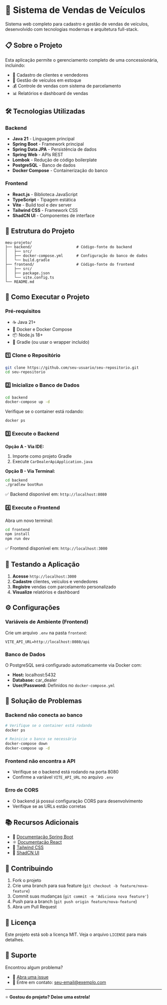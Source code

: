 # 🚗 Sistema de Vendas de Veículos

Sistema web completo para cadastro e gestão de vendas de veículos, desenvolvido com tecnologias modernas e arquitetura full-stack.

## 📋 Sobre o Projeto

Esta aplicação permite o gerenciamento completo de uma concessionária, incluindo:
- 👥 Cadastro de clientes e vendedores
- 🚙 Gestão de veículos em estoque
- 💰 Controle de vendas com sistema de parcelamento
- 📊 Relatórios e dashboard de vendas

## 🛠️ Tecnologias Utilizadas

### Backend
- **Java 21** - Linguagem principal
- **Spring Boot** - Framework principal
- **Spring Data JPA** - Persistência de dados
- **Spring Web** - APIs REST
- **Lombok** - Redução de código boilerplate
- **PostgreSQL** - Banco de dados
- **Docker Compose** - Containerização do banco

### Frontend
- **React.js** - Biblioteca JavaScript
- **TypeScript** - Tipagem estática
- **Vite** - Build tool e dev server
- **Tailwind CSS** - Framework CSS
- **ShadCN UI** - Componentes de interface

## 📁 Estrutura do Projeto

```
meu-projeto/
├── backend/                    # Código-fonte do backend
│   ├── src/
│   ├── docker-compose.yml      # Configuração do banco de dados
│   └── build.gradle
├── frontend/                   # Código-fonte do frontend  
│   ├── src/
│   ├── package.json
│   └── vite.config.ts
└── README.md
```

## 🚀 Como Executar o Projeto

### Pré-requisitos
- ☕ Java 21+
- 🐳 Docker e Docker Compose
- 📦 Node.js 18+
- 🔧 Gradle (ou usar o wrapper incluído)

### 1️⃣ Clone o Repositório
```bash
git clone https://github.com/seu-usuario/seu-repositorio.git
cd seu-repositorio
```

### 2️⃣ Inicialize o Banco de Dados
```bash
cd backend
docker-compose up -d
```

Verifique se o container está rodando:
```bash
docker ps
```

### 3️⃣ Execute o Backend
**Opção A - Via IDE:**
1. Importe como projeto Gradle
2. Execute `CarDealerApiApplication.java`

**Opção B - Via Terminal:**
```bash
cd backend
./gradlew bootRun
```

✅ Backend disponível em: `http://localhost:8080`

### 4️⃣ Execute o Frontend
Abra um novo terminal:
```bash
cd frontend
npm install
npm run dev
```

✅ Frontend disponível em: `http://localhost:3000`

## 🎯 Testando a Aplicação

1. **Acesse** `http://localhost:3000`
2. **Cadastre** clientes, veículos e vendedores
3. **Registre** vendas com parcelamento personalizado
4. **Visualize** relatórios e dashboard

## ⚙️ Configurações

### Variáveis de Ambiente (Frontend)
Crie um arquivo `.env` na pasta `frontend`:
```env
VITE_API_URL=http://localhost:8080/api
```

### Banco de Dados
O PostgreSQL será configurado automaticamente via Docker com:
- **Host:** localhost:5432
- **Database:** car_dealer
- **User/Password:** Definidos no `docker-compose.yml`

## 🐛 Solução de Problemas

### Backend não conecta ao banco
```bash
# Verifique se o container está rodando
docker ps

# Reinicie o banco se necessário
docker-compose down
docker-compose up -d
```

### Frontend não encontra a API
- Verifique se o backend está rodando na porta 8080
- Confirme a variável `VITE_API_URL` no arquivo `.env`

### Erro de CORS
- O backend já possui configuração CORS para desenvolvimento
- Verifique se as URLs estão corretas

## 📚 Recursos Adicionais

- 📖 [Documentação Spring Boot](https://spring.io/projects/spring-boot)
- ⚛️ [Documentação React](https://react.dev/)
- 🎨 [Tailwind CSS](https://tailwindcss.com/)
- 🧩 [ShadCN UI](https://ui.shadcn.com/)

## 🤝 Contribuindo

1. Fork o projeto
2. Crie uma branch para sua feature (`git checkout -b feature/nova-feature`)
3. Commit suas mudanças (`git commit -m 'Adiciona nova feature'`)
4. Push para a branch (`git push origin feature/nova-feature`)
5. Abra um Pull Request

## 📄 Licença

Este projeto está sob a licença MIT. Veja o arquivo `LICENSE` para mais detalhes.

## 💬 Suporte

Encontrou algum problema? 

- 🐛 [Abra uma issue](https://github.com/seu-usuario/seu-repositorio/issues)
- 📧 Entre em contato: seu-email@exemplo.com

---

⭐ **Gostou do projeto? Deixe uma estrela!**

